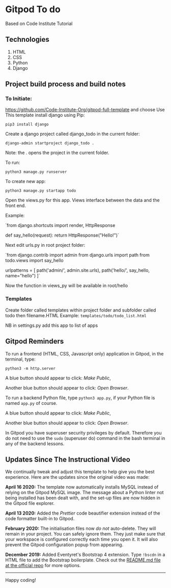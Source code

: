 # Gitpod To do

Based on Code Institute Tutorial

## Technologies
1. HTML
2. CSS
3. Python
4. Django



## Project build process and build notes

### To Initiate:
https://github.com/Code-Institute-Org/gitpod-full-template and choose Use This template
install django using Pip:

`pip3 install django`

Create a django project called django_todo in the current folder:

`django-admin startproject django_todo .`

Note: the . opens the project in the current folder.

To run:

`python3 manage.py runserver`


To create new app:

`python3 manage.py startapp todo`

Open the views.py for this app. Views interface between the data and the front end.


Example:

`from django.shortcuts import render, HttpResponse

def say_hello(request):
    return HttpResponse("Hello!")`

Next edit urls.py in root project folder:

`from django.contrib import admin
from django.urls import path
from todo.views import say_hello

urlpatterns = [
    path('admin/', admin.site.urls),
    path('hello/', say_hello, name="hello")
]`

Now the function in views_py will be available in root/hello

### Templates

Create folder called templates within project folder and subfolder called todo then filename.HTML
Example:
`templates/todo/todo_list.html`

NB in settings.py add this app to list of apps

## Gitpod Reminders

To run a frontend (HTML, CSS, Javascript only) application in Gitpod, in the terminal, type:

`python3 -m http.server`

A blue button should appear to click: *Make Public*,

Another blue button should appear to click: *Open Browser*.

To run a backend Python file, type `python3 app.py`, if your Python file is named `app.py` of course.

A blue button should appear to click: *Make Public*,

Another blue button should appear to click: *Open Browser*.

In Gitpod you have superuser security privileges by default. Therefore you do not need to use the `sudo` (superuser do) command in the bash terminal in any of the backend lessons.

## Updates Since The Instructional Video

We continually tweak and adjust this template to help give you the best experience. Here are the updates since the original video was made:

**April 16 2020:** The template now automatically installs MySQL instead of relying on the Gitpod MySQL image. The message about a Python linter not being installed has been dealt with, and the set-up files are now hidden in the Gitpod file explorer.

**April 13 2020:** Added the _Prettier_ code beautifier extension instead of the code formatter built-in to Gitpod.

**February 2020:** The initialisation files now _do not_ auto-delete. They will remain in your project. You can safely ignore them. They just make sure that your workspace is configured correctly each time you open it. It will also prevent the Gitpod configuration popup from appearing.

**December 2019:** Added Eventyret's Bootstrap 4 extension. Type `!bscdn` in a HTML file to add the Bootstrap boilerplate. Check out the <a href="https://github.com/Eventyret/vscode-bcdn" target="_blank">README.md file at the official repo</a> for more options.

--------

Happy coding!
